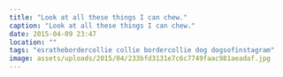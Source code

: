 ```yaml
---
title: "Look at all these things I can chew."
caption: "Look at all these things I can chew."
date: 2015-04-09 23:47
location: ""
tags: "esrathebordercollie collie bordercollie dog dogsofinstagram"
image: assets/uploads/2015/04/233bfd3131e7c6c7749faac981aeadaf.jpg
---
```

